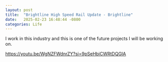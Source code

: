 ```yaml
---
layout: post
title:  "Brightline High Speed Rail Update - Brightline"
date:   2025-02-23 16:48:44 -0800
categories: Life
---
```


 I work in this industry and this is one of the future projects I will be working on. 
 
 https://youtu.be/WgNZFWdnrZY?si=9pSeHbiCWRtDQGIA

